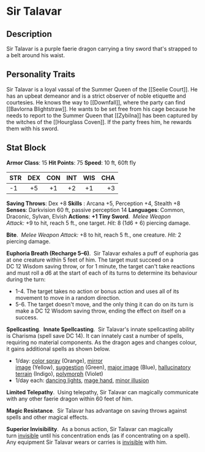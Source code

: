 # Sir Talavar
## Description
Sir Talavar is a purple faerie dragon carrying a tiny sword that's strapped to a belt around his waist. 

## Personality Traits
Sir Talavar is a loyal vassal of the Summer Queen of the [[Seelie Court]]. He has an upbeat demeanor and is a strict observer of noble etiquette and courtesies. He knows the way to [[Downfall]], where the party can find [[Bavlorna Blightstraw]]. He wants to be set free from his cage because he needs to report to the Summer Queen that [[Zybilna]] has been captured by the witches of the [[Hourglass Coven]]. If the party frees him, he rewards them with his sword. 

## Stat Block
**Armor Class**: 15
**Hit Points**: 75
**Speed**: 10 ft, 60ft fly

| STR | DEX | CON | INT | WIS | CHA |
| :--- | :---:  | :---: | :---: | :---: | ---: |
| -1 | +5 | +1 | +2 | +1 | +3 |

**Saving Throws**: Dex +8
**Skills** :  Arcana +5, Perception +4, Stealth +8
**Senses**: Darkvision 60 ft, passive perception 14
**Languages**: Common, Draconic, Sylvan, Elvish
**Actions**: 
**+1 Tiny Sword**. 
_Melee Weapon Attack:_ +9 to hit, reach 5 ft., one target. _Hit:_ 8 (1d6 + 6) piercing damage.

**Bite**. 
_Melee Weapon Attack:_ +8 to hit, reach 5 ft., one creature. _Hit:_ 2 piercing damage.

**Euphoria Breath (Recharge 5–6)**. 
Sir Talavar exhales a puff of euphoria gas at one creature within 5 feet of him. The target must succeed on a DC 12 Wisdom saving throw, or for 1 minute, the target can't take reactions and must roll a d6 at the start of each of its turns to determine its behaviour during the turn:
-   1-4. The target takes no action or bonus action and uses all of its movement to move in a random direction.
-   5-6. The target doesn't move, and the only thing it can do on its turn is make a DC 12 Wisdom saving throw, ending the effect on itself on a success.

**Spellcasting**. 
**Innate Spellcasting**. 
Sir Talavar's innate spellcasting ability is Charisma (spell save DC 14). It can innately cast a number of spells, requiring no material components. As the dragon ages and changes colour, it gains additional spells as shown below.

-   1/day: [color spray](https://5e.tools/spells.html#color%20spray_phb) (Orange), [mirror image](https://5e.tools/spells.html#mirror%20image_phb) (Yellow), [suggestion](https://5e.tools/spells.html#suggestion_phb) (Green), [major image](https://5e.tools/spells.html#major%20image_phb) (Blue), [hallucinatory terrain](https://5e.tools/spells.html#hallucinatory%20terrain_phb) (Indigo), [polymorph](https://5e.tools/spells.html#polymorph_phb) (Violet)
-   1/day each: [dancing lights](https://5e.tools/spells.html#dancing%20lights_phb), [mage hand](https://5e.tools/spells.html#mage%20hand_phb), [minor illusion](https://5e.tools/spells.html#minor%20illusion_phb)

**Limited Telepathy**. 
Using telepathy, Sir Talavar can magically communicate with any other faerie dragon within 60 feet of him.

**Magic Resistance**. 
Sir Talavar has advantage on saving throws against spells and other magical effects.

**Superior Invisibility**. 
As a bonus action, Sir Talavar can magically turn [invisible](https://5e.tools/conditionsdiseases.html#invisible_phb) until his concentration ends (as if concentrating on a spell). Any equipment Sir Talavar wears or carries is [invisible](https://5e.tools/conditionsdiseases.html#invisible_phb) with him.
